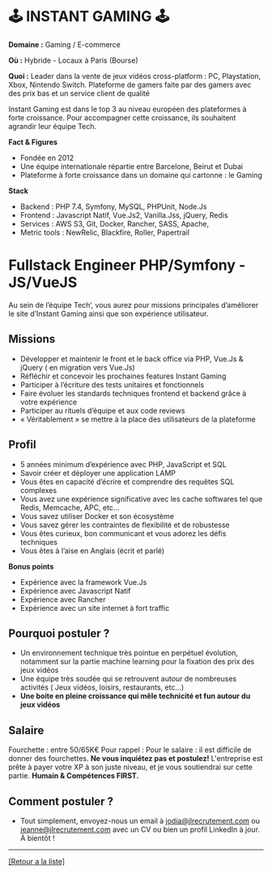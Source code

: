 # 🕹 INSTANT GAMING 🕹

**Domaine :** Gaming / E-commerce

**Où :** Hybride - Locaux à Paris (Bourse) 

**Quoi :** Leader dans la vente de jeux vidéos cross-platform : PC, Playstation, Xbox, Nintendo Switch. Plateforme de gamers faite par des gamers avec des prix bas et un service client de qualité 

Instant Gaming est dans le top 3 au niveau européen des plateformes à forte croissance. Pour accompagner cette croissance, ils souhaitent agrandir leur équipe Tech.

**Fact & Figures**

* Fondée en 2012
* Une équipe internationale répartie entre Barcelone, Beirut et Dubai 
* Plateforme à forte croissance dans un domaine qui cartonne : le Gaming

**Stack**

* Backend : PHP 7.4, Symfony, MySQL, PHPUnit, Node.Js
* Frontend : Javascript Natif, Vue.Js2, Vanilla.Jss, jQuery, Redis
* Services : AWS S3, Git, Docker, Rancher, SASS, Apache, 
* Metric tools : NewRelic, Blackfire, Roller, Papertrail


# Fullstack Engineer PHP/Symfony - JS/VueJS 

Au sein de l’équipe Tech’, vous aurez pour missions principales d’améliorer le site d’Instant Gaming ainsi que son expérience utilisateur. 

## Missions

* Développer et maintenir le front et le back office via PHP, Vue.Js & jQuery ( en migration vers Vue.Js)
* Réfléchir et concevoir les prochaines features Instant Gaming
* Participer à l’écriture des tests unitaires et fonctionnels
* Faire évoluer les standards techniques frontend et backend grâce à votre expérience
* Participer au rituels d’équipe et aux code reviews
* « Véritablement » se mettre à la place des utilisateurs de la plateforme

## Profil

* 5 années minimum d’expérience avec PHP, JavaScript et SQL 
* Savoir créer et déployer une application LAMP
* Vous êtes en capacité d’écrire et comprendre des requêtes SQL complexes
* Vous avez une expérience significative avec les cache softwares tel que Redis, Memcache, APC, etc…
* Vous savez utiliser Docker et son écosystème
* Vous savez gérer les contraintes de flexibilité et de robustesse
* Vous êtes curieux, bon communicant et vous adorez les défis techniques
* Vous êtes à l’aise en Anglais (écrit et parlé)

**Bonus points**

* Expérience avec la framework Vue.Js
* Expérience avec Javascript Natif
* Expérience avec Rancher
* Expérience avec un site internet à fort traffic

## Pourquoi postuler ?

* Un environnement technique très pointue en perpétuel évolution, notamment sur la partie machine learning pour la fixation des prix des jeux vidéos
* Une équipe très soudée qui se retrouvent autour de nombreuses activités ( Jeux vidéos, loisirs, restaurants, etc…)
* **Une boite en pleine croissance qui mêle technicité et fun autour du jeux vidéos**

## Salaire 

Fourchette : entre 50/65K€ 
Pour rappel :  Pour le salaire : il est difficile de donner des fourchettes. **Ne vous inquiétez pas et postulez!** L'entreprise est prête à payer votre XP à son juste niveau, et je vous soutiendrai sur cette partie. **Humain & Compétences FIRST.**

## Comment postuler ? 

* Tout simplement, envoyez-nous un email à jodia@jlrecrutement.com ou jeanne@jlrecrutement.com avec un CV ou bien un profil LinkedIn à jour. À bientôt !


----
<a href="https://github.com/jlondiche/job-board-php/blob/master/README.md">[Retour a la liste]</a>

